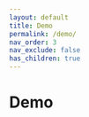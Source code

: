 ```yaml
---
layout: default
title: Demo
permalink: /demo/
nav_order: 3
nav_exclude: false
has_children: true
---
```


<h1>Demo</h1>

